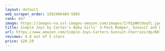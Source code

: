 ```yaml
---
layout: default 
﻿web_scraper_order: 1582906484-5805
rank: #87
image: https://images-na.ssl-images-amazon.com/images/I/91pNKtdoqfL.jpg
title: Simple Joys by Carter's Baby Girls' 3-Pack Romper, Sunsuit and Dress
url: https://www.amazon.com/Simple-Joys-Carters-Sunsuit-Cherries/dp/B072Q45RGW/ref=zg_mw_fashion_87?_encoding=UTF8&psc=1&refRID=AZBY6YMEBY865ZWC08K7
reviews: 4.8 out of 5 stars
price: $20.29 
---
```

